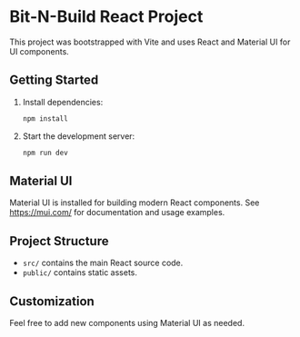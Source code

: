 # Bit-N-Build React Project

This project was bootstrapped with Vite and uses React and Material UI for UI components.

## Getting Started

1. Install dependencies:
   ```powershell
   npm install
   ```
2. Start the development server:
   ```powershell
   npm run dev
   ```

## Material UI
Material UI is installed for building modern React components. See https://mui.com/ for documentation and usage examples.

## Project Structure
- `src/` contains the main React source code.
- `public/` contains static assets.

## Customization
Feel free to add new components using Material UI as needed.
